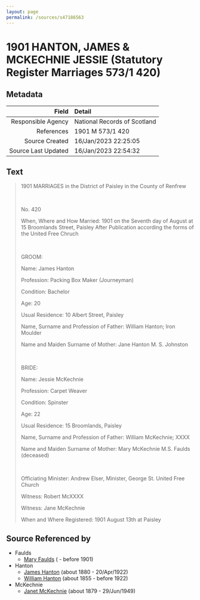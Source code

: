 ```yaml
---
layout: page
permalink: /sources/s47186563
---
```


# 1901 HANTON, JAMES & MCKECHNIE JESSIE (Statutory Register Marriages 573/1 420)

## Metadata

Field | Detail
---:|:---
Responsible Agency | National Records of Scotland
References | 1901 M 573/1 420
Source Created | 16/Jan/2023 22:25:05
Source Last Updated | 16/Jan/2023 22:54:32

## Text

> 1901 MARRIAGES in the District of Paisley in the County of Renfrew
>
> <br/>
>
> No. 420
>
> When, Where and How Married: 1901 on the Seventh day of August at 15 Broomlands Street, Paisley After Publication according the forms of the United Free Chruch
>
> <br/>
>
> GROOM:
>
> Name: James Hanton
>
> Profession: Packing Box Maker (Journeyman)
>
> Condition: Bachelor
>
> Age: 20
>
> Usual Residence: 10 Albert Street, Paisley
>
> Name, Surname and Profession of Father: William Hanton; Iron Moulder
>
> Name and Maiden Surname of Mother: Jane Hanton M. S. Johnston
>
> <br/>
>
> BRIDE:
>
> Name: Jessie McKechnie
>
> Profession: Carpet Weaver
>
> Condition: Spinster
>
> Age: 22
>
> Usual Residence: 15 Broomlands, Paisley
>
> Name, Surname and Profession of Father: William McKechnie; XXXX
>
> Name and Maiden Surname of Mother: Mary McKechnie M.S. Faulds (deceased)
>
> <br/>
>
> Officiating Minister: Andrew Elser, Minister, George St. United Free Church
>
> Witness: Robert McXXXX
>
> Witness: Jane McKechnie
>
> When and Where Registered: 1901 August 13th at Paisley
>

## Source Referenced by

* Faulds
  * [Mary Faulds](../people/@14943438@-mary-faulds-b-d1901.md) ( - before 1901)
* Hanton
  * [James Hanton](../people/@71830064@-james-hanton-b1880-d1922-4-20.md) (about 1880 - 20/Apr/1922)
  * [William Hanton](../people/@62602830@-william-hanton-b1855-d1922.md) (about 1855 - before 1922)
* McKechnie
  * [Janet McKechnie](../people/@47324688@-janet-mckechnie-b1879-d1949-6-29.md) (about 1879 - 29/Jun/1949)
